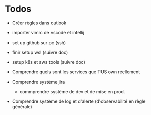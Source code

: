 # Todos

* Créer règles dans outlook

* importer vimrc de vscode et intellij

* set up github sur pc (ssh)

* finir setup wsl (suivre doc)

* setup k8s et aws tools (suivre doc)

* Comprendre quels sont les services que TUS own réellement

* Comprendre système jira
  * commprendre système de dev et de mise en prod.

* Comprendre système de log et d'alerte (d'observabilité en règle générale)
